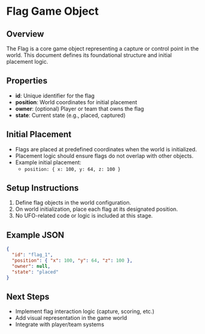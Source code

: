 # Flag Game Object

## Overview
The Flag is a core game object representing a capture or control point in the world. This document defines its foundational structure and initial placement logic.

## Properties
- **id**: Unique identifier for the flag
- **position**: World coordinates for initial placement
- **owner**: (optional) Player or team that owns the flag
- **state**: Current state (e.g., placed, captured)

## Initial Placement
- Flags are placed at predefined coordinates when the world is initialized.
- Placement logic should ensure flags do not overlap with other objects.
- Example initial placement:
  - `position: { x: 100, y: 64, z: 100 }`

## Setup Instructions
1. Define flag objects in the world configuration.
2. On world initialization, place each flag at its designated position.
3. No UFO-related code or logic is included at this stage.

## Example JSON
```json
{
  "id": "flag_1",
  "position": { "x": 100, "y": 64, "z": 100 },
  "owner": null,
  "state": "placed"
}
```

## Next Steps
- Implement flag interaction logic (capture, scoring, etc.)
- Add visual representation in the game world
- Integrate with player/team systems
